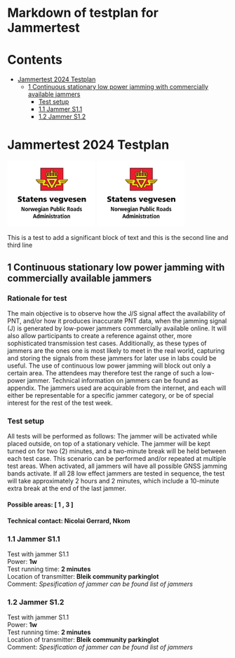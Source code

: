 
Markdown of testplan for Jammertest
===================================

Contents
========

* [Jammertest 2024 Testplan](#jammertest-2024-testplan)
	* [1 Continuous stationary low power jamming with commercially available jammers](#1-continuous-stationary-low-power-jamming-with-commercially-available-jammers)
		* [Test setup](#test-setup)
		* [1.1 Jammer S1.1](#11-jammer-s11)
		* [1.2 Jammer S1.2](#12-jammer-s12)

# Jammertest 2024 Testplan


<img src="graphics/NPRA.png" width="200"/>

<img src="graphics/NPRA.png" width="200"/>

 This is a test to add a significant block of text
                         and this is the second line 
                         and third line
                         
## 1 Continuous stationary low power jamming with commercially available jammers

### Rationale for test


The main objective is to observe how the J/S signal affect the availability of PNT, and/or how it produces inaccurate PNT data, when the jamming signal (J) is generated by low-power jammers commercially available online. It will also allow participants to create a reference against other, more sophisticated transmission test cases. Additionally, as these types of jammers are the ones one is most likely to meet in the real world, capturing and storing the signals from these jammers for later use in labs could be useful. The use of continuous low power jamming will block out only a certain area. The attendees may therefore test the range of such a low-power jammer. Technical information on jammers can be found as appendix. The jammers used are acquirable from the internet, and each will either be representable for a specific jammer category, or be of special interest for the rest of the test week.
### Test setup


All tests will be performed as follows: The jammer will be activated while placed outside, on top of a stationary vehicle. The jammer will be kept turned on for two (2) minutes, and a two-minute break will be held between each test case. This scenario can be performed and/or repeated at multiple test areas. When activated, all jammers will have all possible GNSS jamming bands activate. If all 28 low effect jammers are tested in sequence, the test will take approximately 2 hours and 2 minutes, which include a 10-minute extra break at the end of the last jammer.
#### Possible areas: [ 1 , 3 ]

#### Technical contact: Nicolai Gerrard, Nkom

### 1.1 Jammer S1.1
Test with jammer S1.1  
 Power: **1w**  
 Test running time: **2 minutes**  
 Location of transmitter: **Bleik community parkinglot**  
 Comment: _Spesification of jammer can be found list of jammers_
### 1.2 Jammer S1.2
Test with jammer S1.1  
 Power: **1w**  
 Test running time: **2 minutes**  
 Location of transmitter: **Bleik community parkinglot**  
 Comment: _Spesification of jammer can be found list of jammers_